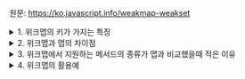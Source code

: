원문: https://ko.javascript.info/weakmap-weakset

<details>
  <summary>1. 위크맵의 키가 가지는 특징</summary>

  위크맵은 키로 객체만을 저장할 수 있으며 키로 쓰인 객체가 가비지 컬렉션의 대상이 된다.

  키로 쓰인 객체를 참조하는 것이 아무것도 없다면 해당 객체는 메모리와 위크맵에서 제거된다.
</details>

<details>
  <summary>2. 위크맵과 맵의 차이점</summary>

  1. 위크맵은 키로 쓰인 객체가 가비지 컬렉션의 대상이 될 수 있다.
  2. 위크맵은 반복 작업, keys, values, entries 메서드를 사용할 수 없다.
</details>

<details>
  <summary>3. 위크맵에서 지원하는 메서드의 종류가 맵과 비교했을때 적은 이유</summary>

  위크맵에서 키로 쓰인 객체는 가비지 컬렉션에 의해 언제든지 사라질 수 있어야 한다.

  하지만 가비지 컬렉션의 동작 시점을 예측할 수 없기에 언제든 사라질 수 있는 키를 대상으로 동작하는 메서드를 가질 수 없다.
</details>

<details>
  <summary>4. 위크맵의 활용예</summary>

  외부에서 가져온 객체에 추가 정보를 넣고 싶으나, 해당 정보는 객체가 살아있을 때만 필요로 한다.

  이럴 경우 해당 객체를 키로 하고 추가 정보를 밸류로 하여 위크맵에 저장시켜 두면 객체가 사라지면 해당 정보도 사라지게끔 할 수 있다.

  캐싱 등
</details>
